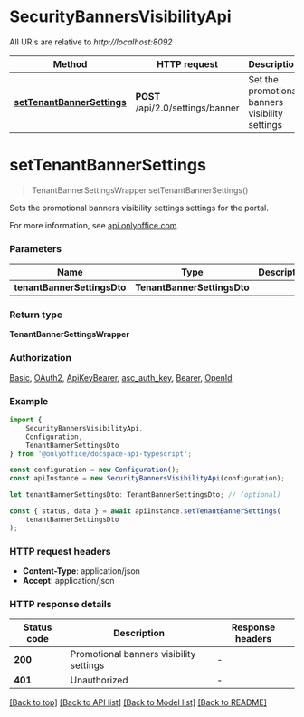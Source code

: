 # SecurityBannersVisibilityApi

All URIs are relative to *http://localhost:8092*

|Method | HTTP request | Description|
|------------- | ------------- | -------------|
|[**setTenantBannerSettings**](#settenantbannersettings) | **POST** /api/2.0/settings/banner | Set the promotional banners visibility settings|

# **setTenantBannerSettings**
> TenantBannerSettingsWrapper setTenantBannerSettings()

Sets the promotional banners visibility settings settings for the portal.

For more information, see [api.onlyoffice.com](https://api.onlyoffice.com/docspace/api-backend/usage-api/set-tenant-banner-settings/).

### Parameters

|Name | Type | Description  | Notes|
|------------- | ------------- | ------------- | -------------|
| **tenantBannerSettingsDto** | **TenantBannerSettingsDto**|  | |


### Return type

**TenantBannerSettingsWrapper**

### Authorization

[Basic](../README.md#Basic), [OAuth2](../README.md#OAuth2), [ApiKeyBearer](../README.md#ApiKeyBearer), [asc_auth_key](../README.md#asc_auth_key), [Bearer](../README.md#Bearer), [OpenId](../README.md#OpenId)

### Example

```typescript
import {
    SecurityBannersVisibilityApi,
    Configuration,
    TenantBannerSettingsDto
} from '@onlyoffice/docspace-api-typescript';

const configuration = new Configuration();
const apiInstance = new SecurityBannersVisibilityApi(configuration);

let tenantBannerSettingsDto: TenantBannerSettingsDto; // (optional)

const { status, data } = await apiInstance.setTenantBannerSettings(
    tenantBannerSettingsDto
);
```

### HTTP request headers

 - **Content-Type**: application/json
 - **Accept**: application/json


### HTTP response details
| Status code | Description | Response headers |
|-------------|-------------|------------------|
|**200** | Promotional banners visibility settings |  -  |
|**401** | Unauthorized |  -  |

[[Back to top]](#) [[Back to API list]](../README.md#documentation-for-api-endpoints) [[Back to Model list]](../README.md#documentation-for-models) [[Back to README]](../README.md)

